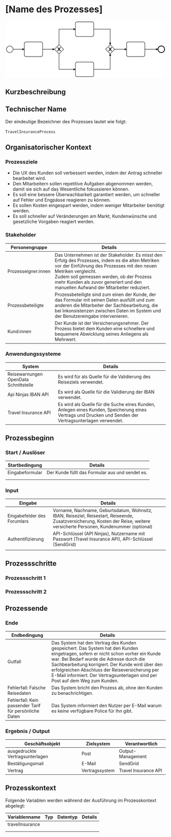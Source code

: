 # [Name des Prozesses]

![](prozessdiagramm.png)

## Kurzbeschreibung



## Technischer Name

Der eindeutige Bezeichner des Prozesses lautet wie folgt:

`TravelInsuranceProcess`

## Organisatorischer Kontext

### Prozessziele
- Die UX des Kunden soll verbessert werden, indem der Antrag schneller bearbeitet wird.
- Den Mitarbeitern sollen repetitive Aufgaben abgenommen werden, damit sie sich auf das Wesentliche fokussieren können.
- Es soll eine bessere Überwachbarkeit garantiert werden, um schneller auf Fehler und Engpässe reagieren zu können. 
- Es sollen Kosten eingespart werden, indem weniger Mitarbeiter benötigt werden. 
- Es soll schneller auf Veränderungen am Markt, Kundenwünsche und gesetzliche Vorgaben reagiert werden. 


### Stakeholder

| Personengruppe      | Details                                                                                                                                                                                                                                                                                                    |
| ------------------- |------------------------------------------------------------------------------------------------------------------------------------------------------------------------------------------------------------------------------------------------------------------------------------------------------------|
| Prozesseigner:innen | Das Unternehmen ist der Stakeholder. Es misst den Erfolg des Prozesses, indem es die alten Metriken vor der Einführung des Prozesses mit den neuen Metriken vergleicht.<br/>Zudem soll gemessen werden, ob der Prozess mehr Kunden als zuvor generiert und den manuellen Aufwand der Mitarbeiter reduziert. |
| Prozessbeteiligte   | Prozessbeteiligte sind zum einen der Kunde, der das Formular mit seinen Daten ausfüllt und zum anderen die Mitarbeiter der Sachbearbeitung, die bei Inkonsistenzen zwischen Daten im System und der Benutzereingabe intervenieren.                                                                         |
| Kund:innen          | Der Kunde ist der Versicherungsnehmer. Der Prozess bietet dem Kunden eine schnellere und bequemere Abwicklung seines Anliegens als Mehrwert.                                                                                                                                                               |

### Anwendungssysteme

| System                                | Details                                                                                                                                                  |
|---------------------------------------|----------------------------------------------------------------------------------------------------------------------------------------------------------|
| Reisewarnungen OpenData Schnittstelle | Es wird für als Quelle für die Validierung des Reiseziels verwendet.                                                                                     |
| Api Ninjas IBAN API                   | Es wird als Quelle für die Validierung der IBAN verwendet.                                                                                               |
| Travel Insurance API                  | Es wird als Quelle für die Suche eines Kunden, Anlegen eines Kunden, Speicherung eines Vertrags und Drucken und Senden der Vertragsunterlagen verwendet. |

## Prozessbeginn

### Start / Auslöser

| Startbedingung  | Details                                         |
|-----------------|-------------------------------------------------|
| Eingabeformular | Der Kunde füllt das Formular aus und sendet es. |
|                 |                                                 |
|                 |                                                 |

### Input

| Eingabe                     | Details                                                                                                                                                                       |
|-----------------------------|-------------------------------------------------------------------------------------------------------------------------------------------------------------------------------|
| Eingabefelder des Forumlars | Vorname, Nachname, Geburtsdatum, Wohnsitz, IBAN, Reiseziel, Reisestart, Reiseende, Zusatzversicherung, Kosten der Reise, weitere versicherte Personen, Kundenummer (optional) |
| Authentifizierung           | API-Schlüssel (API Ninjas), Nutzername mit Passwort (Travel Insurance API), API-Schlüssel (SendGrid)                                                                          |
|                             |                                                                                                                                                                               |

## Prozessschritte

### Prozessschritt 1



### Prozessschritt 2



## Prozessende

### Ende

| Endbedingung                                           | Details                                                                                                                                                                                                                                                                                                                                                           |
|--------------------------------------------------------|-------------------------------------------------------------------------------------------------------------------------------------------------------------------------------------------------------------------------------------------------------------------------------------------------------------------------------------------------------------------|
| Gutfall                                                | Das System hat den Vertrag des Kunden gespeichert. Das System hat den Kunden eingetragen, sofern er nicht schon vorher ein Kunde war. Bei Bedarf wurde die Adresse durch die Sachbearbeitung korrigiert. Der Kunde wird über den erfolgreichen Abschluss der Reiseversicherung per E-Mail informiert. Der Vertragsunterlagen sind per Post auf dem Weg zum Kunden. |
| Fehlerfall: Falsche Reisedaten                         | Das System bricht den Prozess ab, ohne den Kunden zu benachrichtigen.                                                                                                                                                                                                                                                                                             |
| Fehlerfall: Kein passender Tarif für persönliche Daten | Das System informiert den Nutzer per E-Mail warum es keine verfügbare Police für Ihn gibt.                                                                                                                                                                                                                                                                        |

### Ergebnis / Output

| Geschäftsobjekt                 | Zielsystem     | Verantwortlich       |
|---------------------------------|----------------|----------------------|
| ausgedruckte Vertragsunterlagen | Post           | Output-Management    |
| Bestätigungsmail                | E-Mail         | SendGrid             |
| Vertrag                         | Vertragssystem | Travel Insurance API |

## Prozesskontext

Folgende Variablen werden während der Ausführung im Prozesskontext abgelegt:

| Variablenname   | Typ  | Datentyp | Details |
|-----------------| ---- | -------- | ------- |
| travelInsurance |      |          |         |
|                 |      |          |         |
|                 |      |          |         |
